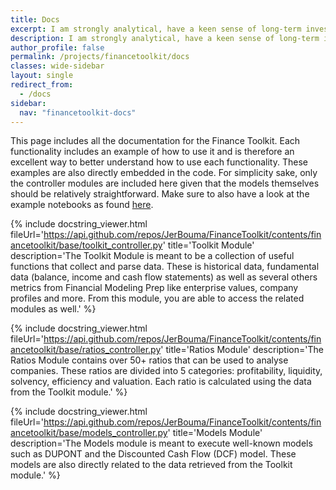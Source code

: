```yaml
---
title: Docs
excerpt: I am strongly analytical, have a keen sense of long-term investment strategy and have a “can do” attitude. This is proven by my achievements within the Finance domain by working as an ALM Advisor at PGGM, one of the largest pension funds in the Netherlands, and working as a Product Manager for OpenBB, a fintech start-up democratising access to investment research. Furthermore, I have a strong educational background in Finance, CFA level 1 and the post-master education titled Registered Financial Analyst (VBA/RBA) completed. This education not only discusses much of the relevant theory but also gives many examples of how these theories are currently applied within a multitude of different investment organisations.
description: I am strongly analytical, have a keen sense of long-term investment strategy and have a “can do” attitude. This is proven by my achievements within the Finance domain by working as an ALM Advisor at PGGM, one of the largest pension funds in the Netherlands, and working as a Product Manager for OpenBB, a fintech start-up democratising access to investment research. Furthermore, I have a strong educational background in Finance, CFA level 1 and the post-master education titled Registered Financial Analyst (VBA/RBA) completed. This education not only discusses much of the relevant theory but also gives many examples of how these theories are currently applied within a multitude of different investment organisations.
author_profile: false
permalink: /projects/financetoolkit/docs
classes: wide-sidebar
layout: single
redirect_from:
  - /docs
sidebar:
  nav: "financetoolkit-docs"
---
```


This page includes all the documentation for the Finance Toolkit. Each functionality includes an example of how to use it and is therefore an excellent way to better understand how to use each functionality. These examples are also directly embedded in the code. For simplicity sake, only the controller modules are included here given that the models themselves should be relatively straightforward. Make sure to also have a look at the example notebooks as found [here](/projects/financetoolkit#how-to-guides-for-the-financetoolkit).

{% include docstring_viewer.html
fileUrl='https://api.github.com/repos/JerBouma/FinanceToolkit/contents/financetoolkit/base/toolkit_controller.py'
title='Toolkit Module'
description='The Toolkit Module is meant to be a collection of useful functions that collect and parse data. These is historical data, fundamental data (balance, income and cash flow statements) as well as several others metrics from Financial Modeling Prep like enterprise values, company profiles and more. From this module, you are able to access the related modules as well.' %}

{% include docstring_viewer.html
fileUrl='https://api.github.com/repos/JerBouma/FinanceToolkit/contents/financetoolkit/base/ratios_controller.py'
title='Ratios Module'
description='The Ratios Module contains over 50+ ratios that can be used to analyse companies. These ratios are divided into 5 categories: profitability, liquidity, solvency, efficiency and valuation. Each ratio is calculated using the data from the Toolkit module.' %}

{% include docstring_viewer.html
fileUrl='https://api.github.com/repos/JerBouma/FinanceToolkit/contents/financetoolkit/base/models_controller.py'
title='Models Module'
description='The Models module is meant to execute well-known models such as DUPONT and the Discounted Cash Flow (DCF) model. These models are also directly related to the data retrieved from the Toolkit module.' %}
